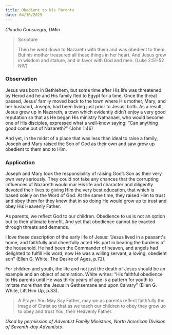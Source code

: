 ```yaml
---
title: Obedient to His Parents
date: 04/10/2025
---
```


_Claudio Consuegra, DMin_

> <p>Scripture</p>
> Then he went down to Nazareth with them and was obedient to them. But his mother treasured all these things in her heart. And Jesus grew in wisdom and stature, and in favor with God and men. (Luke 2:51-52 NIV)

### Observation

Jesus was born in Bethlehem, but some time after His life was threatened by Herod and he and His family fled to Egypt for a time. Once the threat passed, Jesus’ family moved back to the town where His mother, Mary, and her husband, Joseph, had been living just prior to Jesus’ birth. As a result, Jesus grew up in Nazareth, a town which evidently didn’t enjoy a very good reputation so that as He began His ministry Nathanael, who would become one of His disciples, expressed what a well-know saying: “Can anything good come out of Nazareth?” (John 1:46)

And yet, in the midst of a place that was less than ideal to raise a family, Joseph and Mary raised the Son of God as their own and saw grow up obedient to them and to Him.

### Application

Joseph and Mary took the responsibility of raising God’s Son as their very own very seriously. They could not take any chances that the corrupting influences of Nazareth would mar His life and character and diligently devoted their lives to giving Him the very best education, that which is based solely on the Word of God. At the same time, they raised Him to trust and obey them for they knew that in so doing He would grow up to trust and obey His Heavenly Father.

As parents, we reflect God to our children. Obedience to us is not an option but to their ultimate benefit. And yet that obedience cannot be exacted through threats and demands.

I love these description of the early life of Jesus: “Jesus lived in a peasant's home, and faithfully and cheerfully acted His part in bearing the burdens of the household. He had been the Commander of heaven, and angels had delighted to fulfill His word; now He was a willing servant, a loving, obedient son” (Ellen G. White, The Desire of Ages, p.72).

For children and youth, the life and not just the death of Jesus should be an example and an object of admiration. White writes: “His faithful obedience to His parents until He was thirty years of age is a pattern for youth to imitate more than the Jesus in Gethsemane and upon Calvary” (Ellen G. White, Lift Him Up, p.33).

> <callout>A Prayer You May Say</callout>
> Father, may we as parents reflect faithfully the image of Christ so that as we teach our children to obey they grow uo to obey and trust You, their Heavenly Father.

_Used by permission of Adventist Family Ministries, North American Division of Seventh-day Adventists._